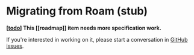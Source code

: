 # Migrating from Roam (stub)

**[[todo]] This [[roadmap]] item needs more specification work.**

If you're interested in working on it, please start a conversation in [GitHub issues](https://github.com/foambubble/foam/issues).




[//begin]: # "Autogenerated link references for markdown compatibility"
[todo]: ../../todo.md "Todo"
[//end]: # "Autogenerated link references"